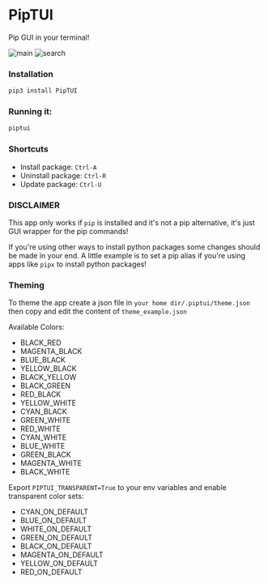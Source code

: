 # PipTUI
Pip GUI in your terminal!

![main](https://user-images.githubusercontent.com/41646249/61582508-8c2e3b80-ab34-11e9-8e53-a8439c0f2e04.png)
![search](https://user-images.githubusercontent.com/41646249/61582525-a5cf8300-ab34-11e9-8724-fe09d8471e12.png)


### Installation

```bash
pip3 install PipTUI
```


### Running it:
```bash
piptui
```

### Shortcuts

* Install package: `Ctrl-A`
* Uninstall package: `Ctrl-R`
* Update package: `Ctrl-U`



### DISCLAIMER

This app only works if `pip` is installed and it's not a pip alternative, it's just GUI wrapper for the pip commands! 

If you're using other ways to install python packages some changes should be made in your end. A little example is to set a pip alias if you're using apps like `pipx` to install python packages!


### Theming


To theme the app create a json file in `your home dir/.piptui/theme.json` then copy and edit the content of `theme_example.json`


Available Colors:

* BLACK_RED
* MAGENTA_BLACK
* BLUE_BLACK
* YELLOW_BLACK
* BLACK_YELLOW
* BLACK_GREEN
* RED_BLACK
* YELLOW_WHITE
* CYAN_BLACK
* GREEN_WHITE
* RED_WHITE
* CYAN_WHITE
* BLUE_WHITE
* GREEN_BLACK
* MAGENTA_WHITE
* BLACK_WHITE


Export `PIPTUI_TRANSPARENT=True` to your env variables and enable transparent color sets:

* CYAN_ON_DEFAULT
* BLUE_ON_DEFAULT
* WHITE_ON_DEFAULT
* GREEN_ON_DEFAULT
* BLACK_ON_DEFAULT
* MAGENTA_ON_DEFAULT
* YELLOW_ON_DEFAULT
* RED_ON_DEFAULT

